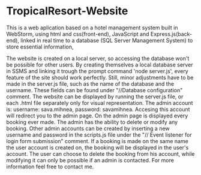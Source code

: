 # TropicalResort-Website
This is a web aplication based on a hotel management system built in WebStorm, using html and css(front-end), JavaScript and Express.js(back-end), linked in real time to a database (SQL Server Management System) to store essential information,

The website is created on a local server, so accessing the database won't be possible for other users. By creating themselves a local database server in SSMS and linking it trough the prompt command 'node server.js', every feature of the site should work perfectly. Still, minor adjustments have to be made in the server.js file, such as the name of the database and the username. These fields can be found under "//Database configuration" comment.
The website can be displayed by running the server.js file, or each .html file separately only for visual representation.
The admin account is: username: sava.mihnea, password: savamihnea. Accesing this account will redirect you to the admin page. On the admin page is displayed every booking ever made. The admin has the ability to delete or modify any booking. Other admin accounts can be created by inserting a new username and password in the scripts.js file under the "// Event listener for login form submission" comment.
If a booking is made on the same name the user account is created on, the booking will be displayed in the user's account. The user can choose to delete the booking from his account, while modifying it can only be possible if an admin is contacted.
For more information feel free to contact me. 
